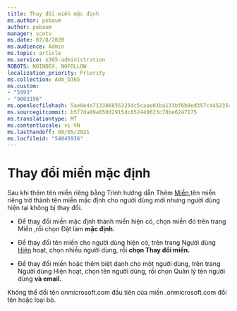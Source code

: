 ```yaml
---
title: Thay đổi miền mặc định
ms.author: pebaum
author: pebaum
manager: scotv
ms.date: 07/8/2020
ms.audience: Admin
ms.topic: article
ms.service: o365-administration
ROBOTS: NOINDEX, NOFOLLOW
localization_priority: Priority
ms.collection: Adm_O365
ms.custom:
- "5993"
- "9003196"
ms.openlocfilehash: 5ae6e4e7133868552254c5caae01ba133bf6b9ed357c4452354bbac9525a7f44
ms.sourcegitcommit: b5f7da89a650d2915dc652449623c78be6247175
ms.translationtype: MT
ms.contentlocale: vi-VN
ms.lasthandoff: 08/05/2021
ms.locfileid: "54045936"
---
```

# <a name="change-default-domain"></a>Thay đổi miền mặc định

Sau khi thêm tên miền riêng bằng Trình hướng dẫn Thêm [Miền,](https://admin.microsoft.com/Adminportal#/Domains/Wizard)tên miền riêng trở thành tên miền mặc định cho người dùng mới nhưng người dùng hiện tại không bị thay đổi.

- Để thay đổi miền mặc định thành miền hiện có, chọn miền đó trên trang Miền [,](https://admin.microsoft.com/Adminportal/Home#/Domains)rồi chọn Đặt làm **mặc định.**

- Để thay đổi tên miền cho người dùng hiện có, trên trang Người dùng [Hiện](https://admin.microsoft.com/Adminportal/Home#/users) hoạt, chọn nhiều người dùng, rồi **chọn Thay đổi miền.**

- Để thay đổi miền hoặc thêm biệt danh cho [](https://admin.microsoft.com/Adminportal/Home#/users) một người dùng, trên trang Người dùng Hiện hoạt, chọn tên người dùng, rồi chọn Quản lý tên người dùng **và email.**

Không thể đổi tên onmicrosoft.com đầu tiên của miền .onmicrosoft.com đổi tên hoặc loại bỏ.